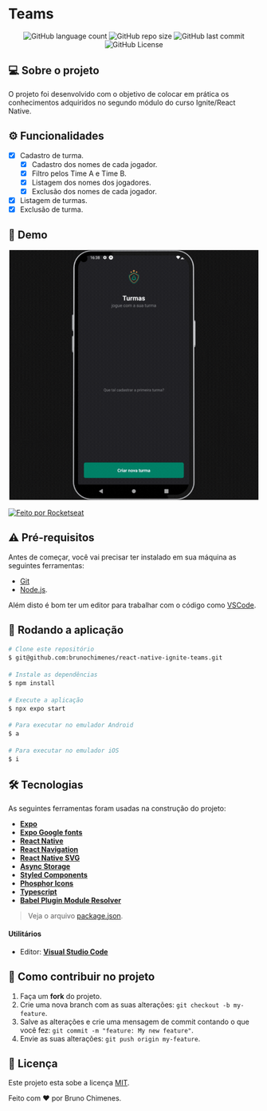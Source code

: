 # Teams

<p align="center">
  <img alt="GitHub language count" src="https://img.shields.io/github/languages/count/brunochimenes/react-native-ignite-teams?color=%252304D361" />
  <img alt="GitHub repo size" src="https://img.shields.io/github/repo-size/brunochimenes/react-native-ignite-teams?color=%252304D361" />
  <img alt="GitHub last commit" src="https://img.shields.io/github/last-commit/brunochimenes/react-native-ignite-teams?color=%252304D361" />
  <img alt="GitHub License" src="https://img.shields.io/github/license/brunochimenes/react-native-ignite-teams?color=%252304D361" />
</p>

## 💻 Sobre o projeto

O projeto foi desenvolvido com o objetivo de colocar em prática os conhecimentos adquiridos no segundo módulo do curso Ignite/React Native.

## ⚙️ Funcionalidades

- [x] Cadastro de turma.
  - [x] Cadastro dos nomes de cada jogador.
  - [x] Filtro pelos Time A e Time B.
  - [x] Listagem dos nomes dos jogadores.
  - [x] Exclusão dos nomes de cada jogador.
- [x] Listagem de turmas.
- [x] Exclusão de turma.

## 📱 Demo

<p align="center">
<img width='500' height='500' alt="Demo" src="/.github/assets/demo.gif" />  
</p>

<a href="https://www.figma.com/community/file/1151864427495057381/ignite-teams">
  <img alt="Feito por Rocketseat" src="https://img.shields.io/badge/Acessar%20Layout%20-Figma-%2304D361">
</a>

## ⚠️ Pré-requisitos

Antes de começar, você vai precisar ter instalado em sua máquina as seguintes ferramentas:

- [Git](https://git-scm.com)
- [Node.js](https://nodejs.org/en/).

Além disto é bom ter um editor para trabalhar com o código como [VSCode](https://code.visualstudio.com/).

## 🧭 Rodando a aplicação

```bash
# Clone este repositório
$ git@github.com:brunochimenes/react-native-ignite-teams.git

# Instale as dependências
$ npm install

# Execute a aplicação
$ npx expo start

# Para executar no emulador Android
$ a

# Para executar no emulador iOS
$ i
```

## 🛠 Tecnologias

As seguintes ferramentas foram usadas na construção do projeto:

- **[Expo](https://expo.io/)**
- **[Expo Google fonts](https://github.com/expo/google-fonts)**
- **[React Native](https://reactnative.dev/)**
- **[React Navigation](https://reactnavigation.org/)**
- **[React Native SVG](https://docs.expo.dev/versions/latest/sdk/svg/)**
- **[Async Storage](https://docs.expo.dev/versions/latest/sdk/async-storage/)**
- **[Styled Components](https://styled-components.com/)**
- **[Phosphor Icons](https://phosphoricons.com/)**
- **[Typescript](https://www.typescriptlang.org/)**
- **[Babel Plugin Module Resolver](https://github.com/tleunen/babel-plugin-module-resolver)**

> Veja o arquivo [package.json](https://github.com/brunochimenes/react-native-ignite-imhere/blob/main/package.json).

#### Utilitários

- Editor: **[Visual Studio Code](https://code.visualstudio.com/)**

## 💪 Como contribuir no projeto

1. Faça um **fork** do projeto.
2. Crie uma nova branch com as suas alterações: `git checkout -b my-feature`.
3. Salve as alterações e crie uma mensagem de commit contando o que você fez: `git commit -m "feature: My new feature"`.
4. Envie as suas alterações: `git push origin my-feature`.

## 📝 Licença

Este projeto esta sobe a licença [MIT](./LICENSE).

Feito com ❤️ por Bruno Chimenes.
